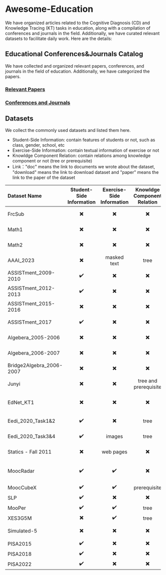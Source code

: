 # Awesome-Education
We have organized articles related to the Cognitive Diagnosis (CD) and Knowledge Tracing (KT) tasks in education, along with a compilation of conferences and journals in the field. Additionally, we have curated relevant datasets to facilitate daily work. Here are the details:

##  Educational Conferences&Journals Catalog

We have collected and organized relevant papers, conferences, and journals in the field of education. Additionally, we have categorized the papers.

### [Relevant Papers](./papers/Papers.md)
### [Conferences and Journals](./papers/Conferences&Journals.md)


## Datasets

We collect the commonly used datasets and listed them here. 
- Student-Side Information: contain features of students or not, such as class, gender, school, etc
- Exercise-Side Information: contain textual information of exercise or not
- Knowldge Component Relation: contain relations among knowledge component or not (tree or prerequisite)
- Link："doc" means the link to documents we wrote about the dataset, "download" means the link to download dataset and "paper" means the link to the paper of the dataset


| Dataset Name | Student-Side Information | Exercise-Side Information | Knowldge Component Relation | Link |
| :----------- | :-----------: | :------------: | :--------------: | :--------------------------------------------------: |
| FrcSub                   | ✖️ | ✖️ | ✖️ | [doc](./datasets/FrcSub.md)，[download](http://staff.ustc.edu.cn/~qiliuql/data/math2015.rar) |
| Math1                    | ✖️ | ✖️ | ✖️ | [doc](./datasets/Math1.md)，[download](http://staff.ustc.edu.cn/~qiliuql/data/math2015.rar) |
| Math2                    | ✖️ | ✖️ | ✖️ | [doc](./datasets/Math2.md)，[download](http://staff.ustc.edu.cn/~qiliuql/data/math2015.rar) |
| AAAI_2023                | ✖️ | masked text | tree | [doc](./datasets/AAAI_2023.md)，[download](https://docs.google.com/forms/d/e/1FAIpQLScWjxiXdSMAKBtlPJZm9MsudUG9CQS16lT0GVfajpVj-mWReA/viewform?pli=1)|
| ASSISTment_2009-2010     | ✔️ | ✖️ | ✖️ | [doc](./datasets/ASSISTment_2009-2010.md)，[download](https://drive.google.com/file/d/0B2X0QD6q79ZJUFU1cjYtdGhVNjg/view?resourcekey=0-OyI8ZWxtGSAzhodUIcMf_g) |
| ASSISTment_2012-2013     | ✔️ | ✖️ | ✖️ | [doc](./datasets/ASSISTment_2012-2013.md)，[download](https://sites.google.com/site/assistmentsdata/datasets/2012-13-school-data-with-affect) |
| ASSISTment_2015-2016     | ✖️ | ✖️ | ✖️ | [doc](./datasets/ASSISTment_2015-2016.md)，[download](https://sites.google.com/site/assistmentsdata/datasets/2015-assistments-skill-builder-data) |
| ASSISTment_2017          | ✔️ | ✖️ | ✖️ | [doc](./datasets/ASSISTment_2017.md)，[download](https://sites.google.com/view/assistmentsdatamining/dataset) |
| Algebera_2005-2006       | ✖️ | ✖️ | ✖️ | [doc](./datasets/Algebera_2005-2006.md)，[download](https://pslcdatashop.web.cmu.edu/KDDCup/downloads.jsp) |
| Algebera_2006-2007       | ✖️ | ✖️ | ✖️ | [doc](./datasets/Algebera_2006-2007.md)，[download](https://pslcdatashop.web.cmu.edu/KDDCup/downloads.jsp) |
| Bridge2Algebra_2006-2007 | ✖️ | ✖️ | ✖️ | [doc](./datasets/Bridge2Algebra_2006-2007.md)，[download](https://pslcdatashop.web.cmu.edu/KDDCup/downloads.jsp) |
| Junyi                    | ✖️ | ✖️ | tree and prerequisite | [doc](./datasets/Junyi.md)，[download](https://pslcdatashop.web.cmu.edu/Project?id=244) |
| EdNet_KT1                | ✖️ | ✖️ | ✖️ | [doc](./datasets/EdNet_KT1.md)，[download1](http://bit.ly/ednet-content), [download2](http://bit.ly/ednet-content) |
| Eedi_2020_Task1&2        | ✔️ | ✖️ | tree | [doc](./datasets/Eedi_2020_Task1&2.md)，[download](https://dqanonymousdata.blob.core.windows.net/neurips-public/data.zip) |
| Eedi_2020_Task3&4        | ✔️ | images    | tree | [doc](./datasets/Eedi_2020_Task3&4.md)，[download](https://dqanonymousdata.blob.core.windows.net/neurips-public/data.zip) |
| Statics - Fall 2011      | ✖️ | web pages | ✖️ | [doc](./datasets/Statics%20-%20Fall%202011.md)，[download](https://pslcdatashop.web.cmu.edu/Export?datasetId=507) |
| MoocRadar                | ✔️ | ✔️ | ✖️ | [doc](./datasets/MoocRadar.md)，[download](https://github.com/THU-KEG/MOOC-Radar)，[paper](https://arxiv.org/abs/2304.02205) |
| MoocCubeX                | ✔️ |✔️  | prerequisite | [paper](https://dl.acm.org/doi/abs/10.1145/3459637.3482010) |
| SLP                      | ✔️ | ✖️ | ✖️ | [paper](https://aic-fe.bnu.edu.cn/fj/2021-ICCE-SLP.pdf) |
| MooPer                   | ✔️ | ✔️ | tree | [paper](https://link.springer.com/chapter/10.1007/978-981-16-6471-7_22) |
| XES3G5M                  | ✖️ | ✔️ | tree | [paper](https://openreview.net/forum?id=Mn9oHNdYCE) |
| Simulated-5              | ✖️ | ✖️ | ✖️ | [doc](./datasets/Simulated-5.md)，[download](https://github.com/fulna/DKT-1/tree/master/data/synthetic) |
| PISA2015                 | ✔️ | ✖️ | ✖️ | [download](https://www.oecd.org/pisa/data/2015database/) |
| PISA2018                 | ✔️ | ✖️ | ✖️ | [download](https://www.oecd.org/pisa/data/2018database/) |
| PISA2022                 | ✔️ | ✖️ | ✖️ | [download](https://www.oecd.org/pisa/data/2022database/) |
